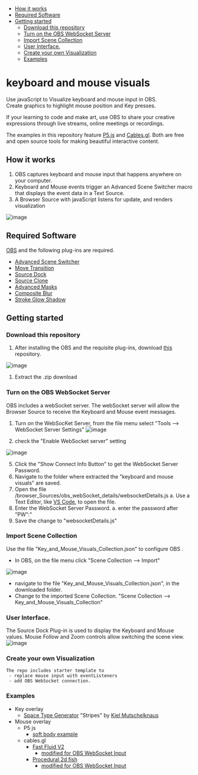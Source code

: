 - [How it works](#how-it-works)
- [Required Software](#required-software)
- [Getting started](#getting-started)
  - [Download this repository](#download-this-repository)
  - [Turn on the OBS WebSocket Server](#turn-on-the-obs-websocket-server)
  - [Import Scene Collection](#import-scene-collection)
  - [User Interface.](#user-interface)
  - [Create your own Visualization](#create-your-own-visualization)
  - [Examples](#examples)


# keyboard and mouse visuals
Use javaScript to Visualize keyboard and mouse input in OBS.  
Create graphics to highlight mouse position and Key presses.  

If your learning to code and make art, use OBS to share your creative expressions through live streams, online meetings or recordings. 

The examples in this repository feature [P5.js](https://p5js.org/) and [Cables.gl](https://cables.gl/). Both are free and open source tools for making beautiful interactive content.

## How it works

1. OBS captures keyboard and mouse input that happens anywhere on your computer. 
2. Keyboard and Mouse events trigger an Advanced Scene Switcher macro that displays the event data in a Text Source.  
3. A Browser Source with javaScript listens for update, and renders visualization

![image](https://github.com/user-attachments/assets/8336e25f-2731-449c-a2f5-56f463d57a16)

## Required Software

[OBS](https://obsproject.com/) and the following plug-ins are required.
- [Advanced Scene Switcher](https://github.com/WarmUpTill/SceneSwitcher/releases)
- [Move Transition](https://obsproject.com/forum/resources/move.913/)
- [Source Dock](https://obsproject.com/forum/resources/source-dock.1317/)
- [Source Clone](https://obsproject.com/forum/resources/source-clone.1632/)
- [Advanced Masks](https://obsproject.com/forum/resources/advanced-masks.1856/)
- [Composite Blur](https://obsproject.com/forum/resources/composite-blur.1780/)
- [Stroke Glow Shadow](https://obsproject.com/forum/resources/stroke-glow-shadow.1800/)


## Getting started

### Download this repository
1. After installing the OBS and the requisite plug-ins, download [this](https://github.com/UUoocl/keyboard_and_mouse_visuals) repository. 

![image](https://github.com/user-attachments/assets/6cfc3b41-d711-4b84-9618-c51fe3826b2b)

1. Extract the .zip download

### Turn on the OBS WebSocket Server

OBS includes a webSocket server.  The webSocket server will allow the Browser Source to receive the Keyboard and Mouse event messages. 

1. Turn on the WebSocKet Server, from the file menu select "Tools --> WebSocket Server Settings"
 ![image](https://github.com/user-attachments/assets/b38def9b-be32-41d7-a962-bb76c2bbdd36)

2. check the "Enable WebSocket server" setting

![image](https://github.com/user-attachments/assets/7cfc0075-b39e-47d7-8686-044d9426e216)

5. Click the "Show Connect Info Button" to get the WebSocket Server Password.
6. Navigate to the folder where extracted the "keyboard and mouse visuals" are saved. 
7. Open the file /browser_Sources/obs_webSocket_details/websocketDetails.js
	a. Use a Text Editor, like [VS Code](https://code.visualstudio.com/), to open the file.  
6. Enter the WebSocket Server Password.
	a. enter the password after "PW":" 
7. Save the change to "websocketDetails.js"
### Import Scene Collection

Use the file "Key_and_Mouse_Visuals_Collection.json" to configure OBS .
- In OBS, on the file menu click "Scene Collection --> Import"

![image](https://github.com/user-attachments/assets/35d4b1e7-dbf1-4e11-b617-5adec4d180e4)

- navigate to the file "Key_and_Mouse_Visuals_Collection.json", in the downloaded folder.
- Change to the imported Scene Collection. "Scene Collection --> Key_and_Mouse_Visuals_Collection"


### User Interface. 

The Source Dock Plug-in is used to display the Keyboard and Mouse  values.  Mouse Follow and Zoom controls allow switching the scene view.   
![image](https://github.com/user-attachments/assets/1c68fcd3-7aaf-4a3e-81c0-17e333f6941a)


### Create your own Visualization
    The repo includes starter template to 
     - replace mouse input with eventListeners
     - add OBS WebSocket connection.  

### Examples
 - Key overlay 
   - [Space Type Generator](https://www.kielm.com/) "Stripes" by [Kiel Mutschelknaus](https://www.kielm.com/) 
 - Mouse overlay
   - P5 js
     - [soft body example](https://p5js.org/examples/math-and-physics-soft-body/)
   - cables.gl 
     - [Fast Fluid V2](https://cables.gl/p/J9WzcP)
       - [modified for OBS WebSocket Input](https://cables.gl/p/Z14eIm) 
     - [Procedural 2d fish](https://cables.gl/p/ocCn6p)
       - [modified for OBS WebSocket Input](https://cables.gl/p/JQjuZp)